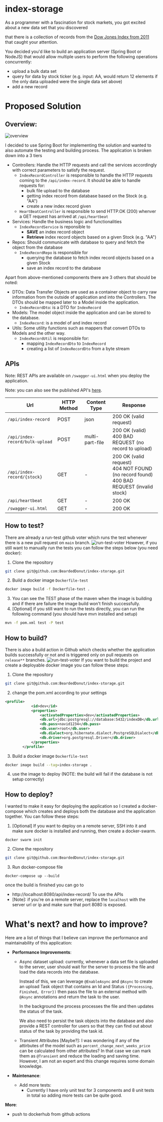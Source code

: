 # index-storage
As a programmer with a fascination for stock markets, you got excited about a new data set that you discovered

that there is a collection of records from the [Dow Jones Index from 2011](http://archive.ics.uci.edu/ml/datasets/Dow+Jones+Index#) that caught your attention.

 
You decided you'd like to build an application server (Spring Boot or NodeJS) that would allow multiple users to perform the following operations concurrently:

- upload a bulk data set
- query for data by stock ticker (e.g. input: AA, would return 12 elements if the only data uploaded were the single data set above)
- add a new record

# Proposed Solution
## Overview:
![overview](docs/images/index-storage.png)

I decided to use Spring Boot for implementing the solution and wanted to also automate the testing and building process. 
The application is broken down into a 3 tiers 
- Controllers: Handle the HTTP requests and call the services accordingly with correct parameters to satisfy the request.
    - `IndexRecordController` is responsible to handle the HTTP requests coming to the `/api/index-record`. It should be able to handle requests for:
        - bulk file upload to the database
        - getting index record from database based on the Stock (e.g. "AA")
        - create a new index record given
    - `HeartBeatController` is responsible to send HTTP.OK (200) whenver a GET
    request has arrived at `/api/heartbeat`
- Services: Handle the business logic and functionalities
    - `IndexRecordService` is reponsible to 
        - **SAVE** an index record object
        - **Retrieve**  index record objects based on a given Stock (e.g. "AA")
- Repos: Should communicate with database to query and fetch the object from the database
    - `IndexRecordRepo` is responsible for
        - querying the database to fetch index record objects based on a given Stock
        - save an index record to the database

Apart from above-mentioned components there are 3 others that should be noted:
- DTOs: Data Transfer Objects are used as a container object to carry raw information from the outside of application and into the Controllers. The DTOs should be mapped later to a Model inside the application.
    - `IndexRecordDto`: is a DTO for `IndexRecord`
- Models: The model object inside the application and can be stored to the database.
    - `IndexRecord`: is a model of and index record 
- Utils: Some utility functions such as mappers that convert DTOs to Models and the other way. 
    - `IndexRecordUtil` is responsible for: 
        - mapping `IndexRecordDto` to `IndexRecord`
        - creating a list of `IndexRecordDto` from a byte stream

## APIs
Note: REST APIs are available on `/swagger-ui.html` when you deploy the application.

Note: you can also see the published API's [here](https://documenter.getpostman.com/view/3505676/UzJPLEf9). 

| Url                             | HTTP Method | Content Type    | Response                                                                                     |
|---------------------------------|-------------|-----------------|----------------------------------------------------------------------------------------------|
| `/api/index-record`            |     POST    |       json      | 200 OK (valid request)                                                                       |
| `/api/index-record/bulk-upload` |     POST    | multi-part-file | 200 OK (valid)<br>400 BAD REQUEST (no record to upload)                                      |
| `/api/index-record/{stock}`     |     GET     |        -        | 200 OK (valid request)<br>404 NOT FOUND (no record found)<br>400 BAD REQUEST (invalid stock) |
| `/api/heartbeat`                |     GET     |        -        | 200 OK                                                                                       |
| `/swagger-ui.html`              |     GET     |        -        | 200 OK                                                                                       |

## How to test?
There are already a run-test github voter which runs the test whenever there is a new pull request on `main` branch. 
![run-test-voter](docs/images/run-test-voter.png)
However, if you still want to manually run the tests you can follow the steps below (you need docker):
1. Clone the repository
```bash
git clone git@github.com:BeardedDonut/index-storage.git
```
2. Build a docker image `Dockerfile-test`
```bash
docker image build -f Dockerfile-test .
```
3. You can see the TEST phase of the maven when the image is building and if there are failure the image build won't finish successfully. 
4. [Optional] if you still want to run the tests directly, you can run the following command (you should have mvn installed and setup)
```bash
mvn -f pom.xml test -P test
```

## How to build?
There is also a build action in Github which checks whether the application builds successfully or not and is triggered only on pull requests on `release**` branches.
![run-test-voter](docs/images/build-test-voter.png)
If you want to build the project and create a deployable docker image you can follow these steps:
1. Clone the repository
```bash
git clone git@github.com:BeardedDonut/index-storage.git
```

2. change the pom.xml according to your settings
```xml
<profile>
            <id>dev</id>
            <properties>
                <activatedProperties>dev</activatedProperties>
                <db.url>jdbc:postgresql://database:5432/indexDB</db.url>
                <db.pass>navid1234</db.pass>
                <db.user>root</db.user>
                <db.dialect>org.hibernate.dialect.PostgreSQLDialect</db.dialect>
                <db.driver>org.postgresql.Driver</db.driver>
            </properties>
        </profile>
```

3. Build a docker image `Dockerfile-test`
```bash
docker image build --tag=index-storage . 
```
4. use the image to deploy (NOTE: the build will fail if the database is not setup correctly)

## How to deploy?
I wanted to make it easy for deploying the application so I created a docker-compose which creates and deploys both the database and the application together. You can follow these steps:
1. [Optional] If you want to deploy on a remote server, SSH into it and make sure docker is installed and running, then create a docker-swarm.
```
docker swarm init
```

2. Clone the repository
```bash
git clone git@github.com:BeardedDonut/index-storage.git
```

3. Run docker-compose file
```
docker-compose up --build
```
once the build is finished you can go to 
- http://localhost:8080/api/index-record/ To use the APIs
- [Note]: if you're on a remote server, replace the `localhost` with the server url or ip and make sure that port 8080 is exposed.


# What's next? and how to improve?
Here are a list of things that I believe can improve the performance and maintainability of this application:

- **Performance Improvements**:
    - Async dataset upload: 
        currently, whenever a data set file is uploaded to the
        server, user should wait for the server to process the file and load the data records into the database. 
    
        Instead of this, we can leverage `@EnableAsync` and `@Async` to create an upload Task object that contains an Id and Status `({Processing, Finished, Error})` then pass the file to an external method with `@Async` annotations and return the task to the user. 

        In the background the process processes the file and then updates the status of the task.

        We also need to persist the task objects into the database and also provide a REST controller for users so that they can find out about status of the task by providing the task id.

    - Transient Attributes [Maybe?]: 
        I was wondering if any of the attirbutes of the model such as `percent_change_next_weeks_price` can be calculated from other attributes? In that case we can mark them as `@Transient` and reduce the loading and saving time. However, I am not an expert and this change requires some domain knowledge.

- **Maintenance**:
    - Add more tests:
        - Currently I have only unit test for 3 components and 8 unit tests in total so adding more tests can be quite good.

**More**:
- push to dockerhub from github actions
